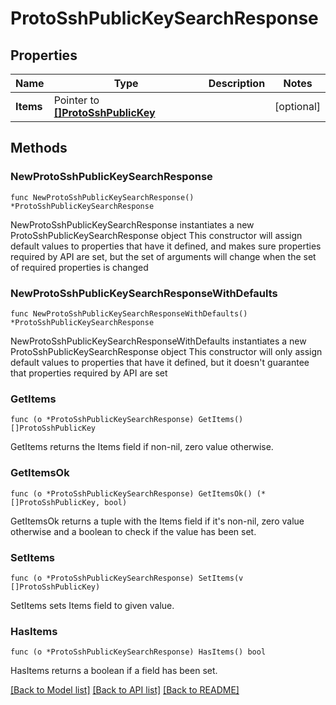 # ProtoSshPublicKeySearchResponse

## Properties

Name | Type | Description | Notes
------------ | ------------- | ------------- | -------------
**Items** | Pointer to [**[]ProtoSshPublicKey**](ProtoSshPublicKey.md) |  | [optional] 

## Methods

### NewProtoSshPublicKeySearchResponse

`func NewProtoSshPublicKeySearchResponse() *ProtoSshPublicKeySearchResponse`

NewProtoSshPublicKeySearchResponse instantiates a new ProtoSshPublicKeySearchResponse object
This constructor will assign default values to properties that have it defined,
and makes sure properties required by API are set, but the set of arguments
will change when the set of required properties is changed

### NewProtoSshPublicKeySearchResponseWithDefaults

`func NewProtoSshPublicKeySearchResponseWithDefaults() *ProtoSshPublicKeySearchResponse`

NewProtoSshPublicKeySearchResponseWithDefaults instantiates a new ProtoSshPublicKeySearchResponse object
This constructor will only assign default values to properties that have it defined,
but it doesn't guarantee that properties required by API are set

### GetItems

`func (o *ProtoSshPublicKeySearchResponse) GetItems() []ProtoSshPublicKey`

GetItems returns the Items field if non-nil, zero value otherwise.

### GetItemsOk

`func (o *ProtoSshPublicKeySearchResponse) GetItemsOk() (*[]ProtoSshPublicKey, bool)`

GetItemsOk returns a tuple with the Items field if it's non-nil, zero value otherwise
and a boolean to check if the value has been set.

### SetItems

`func (o *ProtoSshPublicKeySearchResponse) SetItems(v []ProtoSshPublicKey)`

SetItems sets Items field to given value.

### HasItems

`func (o *ProtoSshPublicKeySearchResponse) HasItems() bool`

HasItems returns a boolean if a field has been set.


[[Back to Model list]](../README.md#documentation-for-models) [[Back to API list]](../README.md#documentation-for-api-endpoints) [[Back to README]](../README.md)


